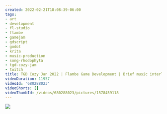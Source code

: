 ```yaml
---
created: 2022-02-21T18:08:39-06:00
tags:
- art
- development
- fl-studio
- flambe
- gamejam
- gdscript
- godot
- krita
- music-production
- song-rhodophyta
- tgd-cozy-jam
- twitch
title: TGD Cozy Jan 2022 | Flambe Game Development | Brief music interlude
videoDuration: 11957
videoId: '680288023'
videoShorts: []
videoThumbId: /videos/680288023/pictures/1578459118
---
```


![](20220222000839.jpg)
